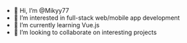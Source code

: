 - 👋 Hi, I’m @Mikyy77
- 👀 I’m interested in full-stack web/mobile app development
- 🌱 I’m currently learning Vue.js
- 💞️ I’m looking to collaborate on interesting projects

<!---
Mikyy77/Mikyy77 is a ✨ special ✨ repository because its `README.md` (this file) appears on your GitHub profile.
You can click the Preview link to take a look at your changes.
--->
